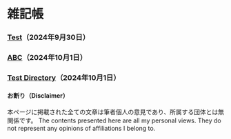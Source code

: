# 雑記帳

### [Test](/Test.md)（2024年9月30日）

### [ABC](/ABC.md)（2024年10月1日）

### [Test Directory](/Test/README.md)（2024年10月1日）

#### お断り（Disclaimer）
本ページに掲載された全ての文章は筆者個人の意見であり、所属する団体とは無関係です。
The contents presented here are all my personal views. They do not represent any opinions of affiliations I belong to.
